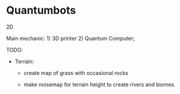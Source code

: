 # Quantumbots
2D

Main mechanic: 1) 3D printer 2) Quantum Computer;

TODO:


- Terrain:

  - create map of grass with occasional rocks

  - make noisemap for terrain height to create rivers and biomes
